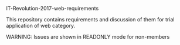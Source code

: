 IT-Revolution-2017-web-requirements

This repository contains requirements and discussion of them for trial application of web category.

WARNING: Issues are shown in READONLY mode for non-members

